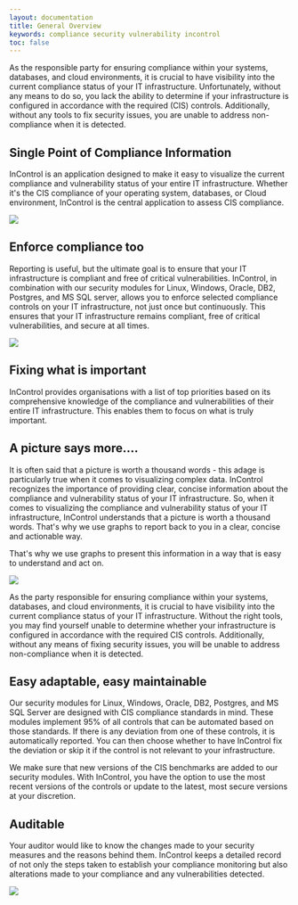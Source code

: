 ```yaml
---
layout: documentation
title: General Overview
keywords: compliance security vulnerability incontrol
toc: false
---
```

As the responsible party for ensuring compliance within your systems, databases, and cloud environments, it is crucial to have visibility into the current compliance status of your IT infrastructure. Unfortunately, without any means to do so, you lack the ability to determine if your infrastructure is configured in accordance with the required (CIS) controls. Additionally, without any tools to fix security issues, you are unable to address non-compliance when it is detected.

## Single Point of Compliance Information

InControl is an application designed to make it easy to visualize the current compliance and vulnerability status of your entire IT infrastructure. Whether it's the CIS compliance of your operating system, databases, or Cloud environment, InControl is the central application to assess CIS compliance.

<img src="/in_control_docs/docs/images/node-summary.jpg">

## Enforce compliance too

Reporting is useful, but the ultimate goal is to ensure that your IT infrastructure is compliant and free of critical vulnerabilities. InControl, in combination with our security modules for Linux, Windows, Oracle, DB2, Postgres, and MS SQL server, allows you to enforce selected compliance controls on your IT infrastructure, not just once but continuously. This ensures that your IT infrastructure remains compliant, free of critical vulnerabilities, and secure at all times.

<img src="/in_control_docs/docs/images/control-edit-action.jpg">

## Fixing what is important

InControl provides organisations with a list of top priorities based on its comprehensive knowledge of the compliance and vulnerabilities of their entire IT infrastructure. This enables them to focus on what is truly important.

## A picture says more….

It is often said that a picture is worth a thousand words - this adage is particularly true when it comes to visualizing complex data. InControl recognizes the importance of providing clear, concise information about the compliance and vulnerability status of your IT infrastructure.  So, when it comes to visualizing the compliance and vulnerability status of your IT infrastructure, InControl understands that a picture is worth a thousand words. That's why we use graphs to report back to you in a clear, concise and actionable way.

That's why we use graphs to present this information in a way that is easy to understand and act on.

<img src="/in_control_docs/docs/images/compliance-history.jpg">

As the party responsible for ensuring compliance within your systems, databases, and cloud environments, it is crucial to have visibility into the current compliance status of your IT infrastructure. Without the right tools, you may find yourself unable to determine whether your infrastructure is configured in accordance with the required CIS controls. Additionally, without any means of fixing security issues, you will be unable to address non-compliance when it is detected.

## Easy adaptable, easy maintainable

Our security modules for Linux, Windows, Oracle, DB2, Postgres, and MS SQL Server are designed with CIS compliance standards in mind. These modules implement 95% of all controls that can be automated based on those standards. If there is any deviation from one of these controls, it is automatically reported. You can then choose whether to have InControl fix the deviation or skip it if the control is not relevant to your infrastructure.

We make sure that new versions of the CIS benchmarks are added to our security modules. With InControl, you have the option to use the most recent versions of the controls or update to the latest, most secure versions at your discretion.

## Auditable

Your auditor would like to know the changes made to your security measures and the reasons behind them. InControl keeps a detailed record of not only the steps taken to establish your compliance monitoring but also alterations made to your compliance and any vulnerabilities detected.

<img src="/in_control_docs/docs/images/audit-trail.jpg">
